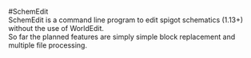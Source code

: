 #SchemEdit  
SchemEdit is a command line program to edit spigot schematics (1.13+) without the use of 
WorldEdit.  
So far the planned features are simply simple block replacement and multiple file 
processing.
